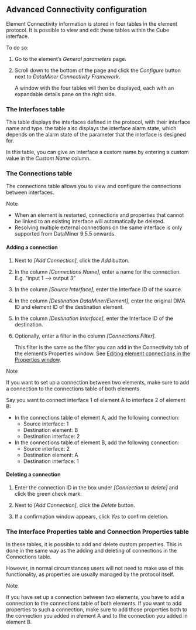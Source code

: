 ## Advanced Connectivity configuration

Element Connectivity information is stored in four tables in the element protocol. It is possible to view and edit these tables within the Cube interface.

To do so:

1. Go to the element’s *General parameters* page.

2. Scroll down to the bottom of the page and click the *Configure* button next to *DataMiner Connectivity Framework*.

    A window with the four tables will then be displayed, each with an expandable details pane on the right side.

### The Interfaces table

This table displays the interfaces defined in the protocol, with their interface name and type. the table also displays the interface alarm state, which depends on the alarm state of the parameter that the interface is designed for.

In this table, you can give an interface a custom name by entering a custom value in the *Custom Name* column.

### The Connections table

The connections table allows you to view and configure the connections between interfaces.

> [!NOTE]
> - When an element is restarted, connections and properties that cannot be linked to an existing interface will automatically be deleted.
> - Resolving multiple external connections on the same interface is only supported from DataMiner 9.5.5 onwards.

#### Adding a connection

1. Next to *\[Add Connection\]*, click the *Add* button.

2. In the column *\[Connections Name\]*, enter a name for the connection. E.g. “input 1 –> output 3”

3. In the column *\[Source Interface\]*, enter the Interface ID of the source.

4. In the column *\[Destination DataMiner/Element\]*, enter the original DMA ID and element ID of the destination element.

5. In the column *\[Destination Interface\]*, enter the Interface ID of the destination.

6. Optionally, enter a filter in the column *\[Connections Filter\]*.

    This filter is the same as the filter you can add in the Connectivity tab of the element’s Properties window. See [Editing element connections in the Properties window](Editing_element_connections_in_the_Properties_window.md).

> [!NOTE]
> If you want to set up a connection between two elements, make sure to add a connection to the connections table of both elements.
>
> Say you want to connect interface 1 of element A to interface 2 of element B:
> - In the connections table of element A, add the following connection:
>     - Source interface: 1
>     - Destination element: B
>     - Destination interface: 2
> - In the connections table of element B, add the following connection:
>     - Source interface: 2
>     - Destination element: A
>     - Destination interface: 1

#### Deleting a connection

1. Enter the connection ID in the box under *\[Connection to delete\]* and click the green check mark.

2. Next to *\[Add Connection\]*, click the *Delete* button.

3. If a confirmation window appears, click *Yes* to confirm deletion.

### The Interface Properties table and Connection Properties table

In these tables, it is possible to add and delete custom properties. This is done in the same way as the adding and deleting of connections in the Connections table.

However, in normal circumstances users will not need to make use of this functionality, as properties are usually managed by the protocol itself.

> [!NOTE]
> If you have set up a connection between two elements, you have to add a connection to the connections table of both elements. If you want to add properties to such a connection, make sure to add those properties both to the connection you added in element A and to the connection you added in element B.
>
